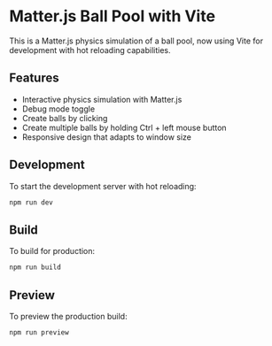 # Matter.js Ball Pool with Vite

This is a Matter.js physics simulation of a ball pool, now using Vite for development with hot reloading capabilities.

## Features

- Interactive physics simulation with Matter.js
- Debug mode toggle
- Create balls by clicking
- Create multiple balls by holding Ctrl + left mouse button
- Responsive design that adapts to window size

## Development

To start the development server with hot reloading:

```bash
npm run dev
```

## Build

To build for production:

```bash
npm run build
```

## Preview

To preview the production build:

```bash
npm run preview
```
